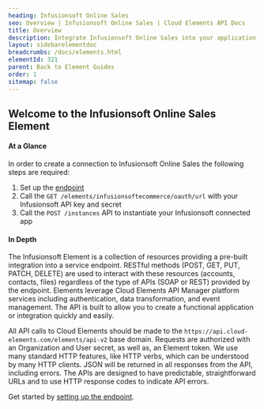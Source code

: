 ```yaml
---
heading: Infusionsoft Online Sales
seo: Overview | Infusionsoft Online Sales | Cloud Elements API Docs
title: Overview
description: Integrate Infusionsoft Online Sales into your application via the Cloud Elements APIs.
layout: sidebarelementdoc
breadcrumbs: /docs/elements.html
elementId: 321
parent: Back to Element Guides
order: 1
sitemap: false
---
```


## Welcome to the Infusionsoft Online Sales Element


#### At a Glance

In order to create a connection to Infusionsoft Online Sales the following steps are required:

1. Set up the [endpoint](infusionsoft-ecommerce-endpoint-setup.html)
2. Call the `GET /elements/infusionsoftecommerce/oauth/url` with your Infusionsoft API key and secret
3. Call the `POST /instances` API to instantiate your Infusionsoft connected app

#### In Depth

The Infusionsoft Element is a collection of resources providing a pre-built integration into a service endpoint. RESTful methods (POST, GET, PUT, PATCH, DELETE) are used to interact with these resources (accounts, contacts, files) regardless of the type of APIs (SOAP or REST) provided by the endpoint. Elements leverage Cloud Elements API Manager platform services including authentication, data transformation, and event management.  The API is built to allow you to create a functional application or integration quickly and easily.

All API calls to Cloud Elements should be made to the `https://api.cloud-elements.com/elements/api-v2` base domain. Requests are authorized with an Organization and User secret, as well as, an Element token.  We use many standard HTTP features, like HTTP verbs, which can be understood by many HTTP clients. JSON will be returned in all responses from the API, including errors. The APIs are designed to have predictable, straightforward URLs and to use HTTP response codes to indicate API errors.

Get started by [setting up the endpoint](infusionsoft-ecommerce-endpoint-setup.html).
